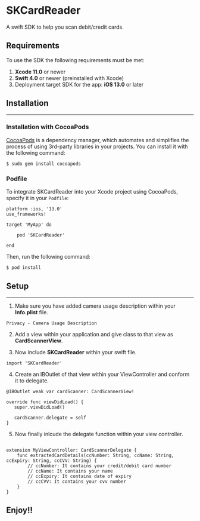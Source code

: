 # SKCardReader
A swift SDK to help you scan debit/credit cards.

## Requirements

To use the SDK the following requirements must be met:

1. **Xcode 11.0** or newer
2. **Swift 4.0** or newer (preinstalled with Xcode)
3. Deployment target SDK for the app: **iOS 13.0** or later

## Installation

------

### Installation with CocoaPods

[CocoaPods](http://cocoapods.org/) is a dependency manager, which automates and simplifies the process of using 3rd-party libraries in your projects.
You can install it with the following command:

```
$ sudo gem install cocoapods
```

### Podfile

To integrate SKCardReader into your Xcode project using CocoaPods, specify it in your `Podfile`:

```
platform :ios, '13.0'
use_frameworks!

target 'MyApp' do
    
    pod 'SKCardReader'

end
```

Then, run the following command:

```
$ pod install
```



## Setup

------

1. Make sure you have added camera usage description within your **Info.plist** file.

```
Privacy - Camera Usage Description
```

2. Add a view within your application and give class to that view as **CardScannerView**.

3. Now include **SKCardReader** within your swift file.

```
import 'SKCardReader'
```

4. Create an IBOutlet of that view within your ViewController and conform it to delegate.

```
@IBOutlet weak var cardScanner: CardScannerView!

override func viewDidLoad() {
   super.viewDidLoad()
   
   cardScanner.delegate = self
}
```

5. Now finally inlcude the delegate function within your view controller.

```

extension MyViewController: CardScannerDelegate {
    func extractedCardDetails(ccNumber: String, ccName: String, ccExpiry: String, ccCVV: String) {
        // ccNumber: It contains your credit/debit card number
        // ccName: It contains your name
        // ccExpiry: It contains date of expiry
        // ccCVV: It contains your cvv number
    }
}

```


## Enjoy!!
